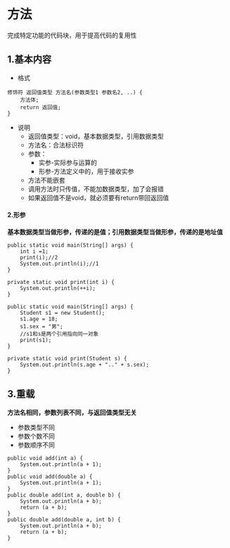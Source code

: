 # 方法
完成特定功能的代码块，用于提高代码的复用性

## 1.基本内容
- 格式
```
修饰符 返回值类型 方法名(参数类型1 参数名2, ..) {
    方法体;
    return 返回值;
}
```
- 说明
    + 返回值类型：void，基本数据类型，引用数据类型
    + 方法名：合法标识符
    + 参数：
        * 实参-实际参与运算的
        * 形参-方法定义中的，用于接收实参
    + 方法不能嵌套
    + 调用方法时只传值，不能加数据类型，加了会报错
    + 如果返回值不是void，就必须要有return带回返回值


#### 2.形参
**基本数据类型当做形参，传递的是值；引用数据类型当做形参，传递的是地址值**
```
public static void main(String[] args) {
    int i =1;
    print(i);//2
    System.out.println(i);//1
}

private static void print(int i) {
    System.out.println(++i);
}
```


```
public static void main(String[] args) {
    Student s1 = new Student();
    s1.age = 18;
    s1.sex = "男";
    //s1和s是两个引用指向同一对象
    print(s1);
}

private static void print(Student s) {
    System.out.println(s.age + ".." + s.sex);
}
```

## 3.重载
**方法名相同，参数列表不同，与返回值类型无关**
- 参数类型不同
- 参数个数不同
- 参数顺序不同
```
public void add(int a) {
    System.out.println(a + 1);
}
public void add(double a) {
    System.out.println(a + 1);
}
public double add(int a, double b) {
    System.out.println(a + b);
    return (a + b);
}
public double add(double a, int b) {
    System.out.println(a + b);
    return (a + b);
}
```